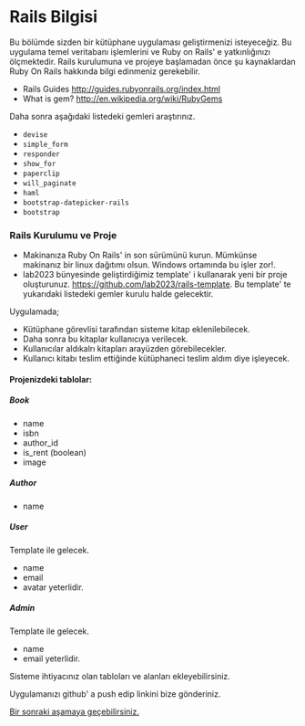 # Rails Bilgisi

Bu bölümde sizden bir kütüphane uygulaması geliştirmenizi isteyeceğiz. Bu uygulama temel veritabanı işlemlerini ve Ruby on Rails' e yatkınlığınızı ölçmektedir.
Rails kurulumuna ve projeye başlamadan önce şu kaynaklardan Ruby On Rails hakkında bilgi edinmeniz gerekebilir.

* Rails Guides http://guides.rubyonrails.org/index.html
* What is gem? http://en.wikipedia.org/wiki/RubyGems

Daha sonra aşağıdaki listedeki gemleri araştırınız.

* `devise`
* `simple_form`
* `responder`
* `show_for`
* `paperclip`
* `will_paginate`
* `haml`
* `bootstrap-datepicker-rails`
* `bootstrap`

### Rails Kurulumu ve Proje

* Makinanıza Ruby On Rails' in son sürümünü kurun. Mümkünse makinanız bir linux dağıtımı olsun. Windows ortamında bu işler zor!.
* lab2023 bünyesinde geliştirdiğimiz template' i kullanarak yeni bir proje oluşturunuz. https://github.com/lab2023/rails-template. Bu template' te yukarıdaki listedeki gemler kurulu halde gelecektir.

Uygulamada; 

* Kütüphane görevlisi tarafından sisteme kitap eklenilebilecek.
* Daha sonra bu kitaplar kullanıcıya verilecek.
* Kullanıcılar aldıkalrı kitapları arayüzden görebilecekler.
* Kullanıcı kitabı teslim ettiğinde kütüphaneci teslim aldım diye işleyecek.

#### Projenizdeki tablolar:

##### Book
* name
* isbn
* author_id 
* is_rent (boolean)
* image

##### Author
* name

##### User
Template ile gelecek.
* name
* email
* avatar yeterlidir.

##### Admin
Template ile gelecek.
* name
* email yeterlidir.

Sisteme ihtiyacınız olan tabloları ve alanları ekleyebilirsiniz.

Uygulamanızı github' a push edip linkini bize gönderiniz.

[Bir sonraki aşamaya geçebilirsiniz.](https://github.com/lab2023/workwithus/blob/master/tr/is/06-teknik-gorusme.md)
